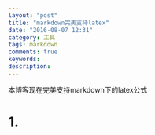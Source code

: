 ```yaml
---
layout: "post"
title: "markdown完美支持latex"
date: "2016-08-07 12:31"
category: 工具
tags: markdown
comments: true
keywords:
description:
---
```

本博客现在完美支持markdown下的latex公式

# 1.
